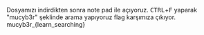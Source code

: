 Dosyamızı indirdikten sonra note pad ile açıyoruz. <kbd>CTRL</kbd>+<kbd>F</kbd> yaparak "mucyb3r" şeklinde arama yapıyoruz flag karşımıza çıkıyor. mucyb3r_{learn_searching}
